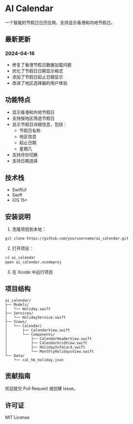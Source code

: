 # AI Calendar

一个智能的节假日日历应用，支持显示香港和内地节假日。

## 最新更新

### 2024-04-16
- 修复了香港节假日数据加载问题
- 优化了节假日日期显示格式
- 添加了节假日起止日期显示
- 改进了地区选择器的用户体验

## 功能特点

- 显示香港和内地节假日
- 支持按地区筛选节假日
- 显示节假日详细信息，包括：
  - 节假日名称
  - 地区信息
  - 起止日期
  - 星期几
- 支持月份切换
- 支持日期选择

## 技术栈

- SwiftUI
- Swift
- iOS 15+

## 安装说明

1. 克隆项目到本地：
```bash
git clone https://github.com/yourusername/ai_calendar.git
```

2. 打开项目：
```bash
cd ai_calendar
open ai_calendar.xcodeproj
```

3. 在 Xcode 中运行项目

## 项目结构

```
ai_calendar/
├── Models/
│   └── Holiday.swift
├── Services/
│   └── HolidayService.swift
├── Views/
│   └── Calendar/
│       ├── CalendarView.swift
│       └── Components/
│           ├── CalendarHeaderView.swift
│           ├── CalendarGridView.swift
│           ├── HolidayInfoCard.swift
│           └── MonthlyHolidaysView.swift
└── Data/
    └── cal_hk_holiday.json
```

## 贡献指南

欢迎提交 Pull Request 或创建 Issue。

## 许可证

MIT License